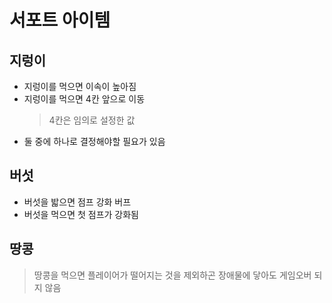 # 서포트 아이템
## 지렁이
- 지렁이를 먹으면 이속이 높아짐
- 지렁이를 먹으면 4칸 앞으로 이동
  > 4칸은 임의로 설정한 값
- 둘 중에 하나로 결정해야할 필요가 있음

## 버섯
- 버섯을 밟으면 점프 강화 버프
- 버섯을 먹으면 첫 점프가 강화됨

## 땅콩
> 땅콩을 먹으면 플레이어가 떨어지는 것을 제외하곤 장애물에 닿아도 게임오버 되지 않음
